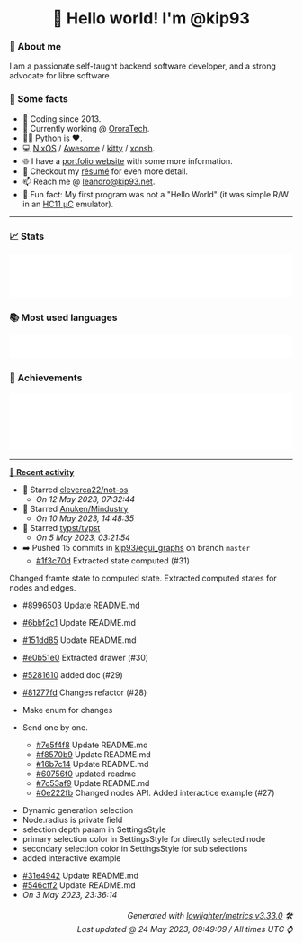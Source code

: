 <!-- README template, populated using this action:
     https://github.com/kip93/kip93/blob/main/.github/workflows/readme.yml. -->

<h1 align="center">👋 Hello world! I'm @kip93</h1> <!-- LOGIN => username -->

### 👤 About me

I am a passionate self-taught backend software developer, and a strong advocate for libre software.


### 💬 Some facts

* 📅 Coding since 2013.
* 💼 Currently working @ [OroraTech](https://ororatech.com/).
* 👨‍💻 [Python](https://github.com/search?q=user%3Akip93&l=python) is ❤️. <!-- LOGIN => username -->
* 💻 [NixOS](https://github.com/NixOS/) /
     [Awesome](https://github.com/awesomeWM/) /
     [kitty](https://github.com/kovidgoyal/kitty/) /
     [xonsh](https://github.com/xonsh/).
* 🌐 I have a [portfolio website](https://kip93.net/) with some more information.
* 📝 Checkout my [résumé](https://kip93.net/resume/) for even more detail.
* 📫 Reach me @ [leandro@kip93.net](mailto:leandro@kip93.net).
* 🎲 Fun fact: My first program was not a "Hello World" (it was simple R/W in an [HC11 µC](https://en.wikipedia.org/wiki/68HC11) emulator).


-----------------------------------------------------------------------------------------------------------------------


### 📈 Stats

![](./stats.svg)


### 📚 Most used languages <!-- by percentage, in decreasing order -->

![](./languages.svg)


### 🏅 Achievements

![](./achievements.svg)


-----------------------------------------------------------------------------------------------------------------------


**[📰 Recent activity](https://github.com/kip93)**
* 🌟 Starred [cleverca22/not-os](https://github.com/cleverca22/not-os)
  * *On 12 May 2023, 07:32:44*
* 🌟 Starred [Anuken/Mindustry](https://github.com/Anuken/Mindustry)
  * *On 10 May 2023, 14:48:35*
* 🌟 Starred [typst/typst](https://github.com/typst/typst)
  * *On 5 May 2023, 03:21:54*
* ➡️ Pushed 15 commits in [kip93/egui_graphs](https://github.com/kip93/egui_graphs) on branch `master`
  * [#1f3c70d](https://github.com/kip93/egui_graphs/commit/1f3c70d) Extracted state computed (#31)

Changed framte state to computed state. 
Extracted computed states for nodes and edges.
  * [#8996503](https://github.com/kip93/egui_graphs/commit/8996503) Update README.md
  * [#6bbf2c1](https://github.com/kip93/egui_graphs/commit/6bbf2c1) Update README.md
  * [#151dd85](https://github.com/kip93/egui_graphs/commit/151dd85) Update README.md
  * [#e0b51e0](https://github.com/kip93/egui_graphs/commit/e0b51e0) Extracted drawer (#30)
  * [#5281610](https://github.com/kip93/egui_graphs/commit/5281610) added doc (#29)
  * [#81277fd](https://github.com/kip93/egui_graphs/commit/81277fd) Changes refactor (#28)

* Make enum for changes
* Send one by one.
  * [#7e5f4f8](https://github.com/kip93/egui_graphs/commit/7e5f4f8) Update README.md
  * [#f8570b9](https://github.com/kip93/egui_graphs/commit/f8570b9) Update README.md
  * [#16b7c14](https://github.com/kip93/egui_graphs/commit/16b7c14) Update README.md
  * [#60756f0](https://github.com/kip93/egui_graphs/commit/60756f0) updated readme
  * [#7c53af9](https://github.com/kip93/egui_graphs/commit/7c53af9) Update README.md
  * [#0e222fb](https://github.com/kip93/egui_graphs/commit/0e222fb) Changed nodes API. Added interactice example (#27)

-  Dynamic generation selection 
-  Node.radius is private field
-  selection depth param in SettingsStyle
-  primary selection color in SettingsStyle for directly selected node
-  secondary selection color in SettingsStyle for sub selections
-  added interactive example
  * [#31e4942](https://github.com/kip93/egui_graphs/commit/31e4942) Update README.md
  * [#546cff2](https://github.com/kip93/egui_graphs/commit/546cff2) Update README.md
  * *On 3 May 2023, 23:36:14*
 <!-- Last activity -->


<h6 align="right"><em>
    Generated with <a href="https://github.com/lowlighter/metrics/tree/latest/">lowlighter/metrics v3.33.0</a> 🛠️<br> <!-- VERSION => MAJOR.minor.patch -->
    Last updated @ 24 May 2023, 09:49:09 / All times UTC ⌚ <!-- meta.generated => DD/MM/YYYY, hh:mm -->
</em></h6>

